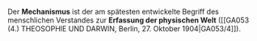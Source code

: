 
Der **Mechanismus** ist der am spätesten entwickelte Begriff des menschlichen Verstandes zur **Erfassung der physischen Welt** ([[GA053 (4.) THEOSOPHIE UND DARWIN, Berlin, 27. Oktober 1904|GA053/4]]).
